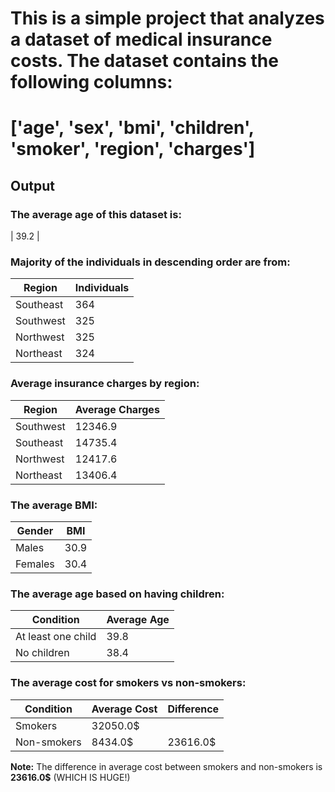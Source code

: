 # This is a simple project that analyzes a dataset of medical insurance costs. The dataset contains the following columns:
# ['age', 'sex', 'bmi', 'children', 'smoker', 'region', 'charges']

## Output

### The average age of this dataset is:
| 39.2 |

### Majority of the individuals in descending order are from:
| Region    | Individuals |
|-----------|--------------|
| Southeast | 364          |
| Southwest | 325          |
| Northwest | 325          |
| Northeast | 324          |

### Average insurance charges by region:
| Region    | Average Charges |
|-----------|------------------|
| Southwest | 12346.9          |
| Southeast | 14735.4          |
| Northwest | 12417.6          |
| Northeast | 13406.4          |

### The average BMI:
| Gender | BMI  |
|--------|------|
| Males  | 30.9 |
| Females| 30.4 |

### The average age based on having children:
| Condition                | Average Age |
|--------------------------|-------------|
| At least one child       | 39.8        |
| No children              | 38.4        |

### The average cost for smokers vs non-smokers:
| Condition   | Average Cost | Difference |
|-------------|--------------|------------|
| Smokers     | 32050.0$     |            |
| Non-smokers | 8434.0$      | 23616.0$   |

**Note:** The difference in average cost between smokers and non-smokers is **23616.0$** (WHICH IS HUGE!)